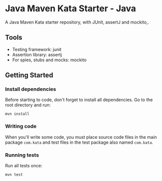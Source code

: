 # Java Maven Kata Starter - Java

A Java Maven Kata starter repository, with JUnit, assertJ and mockito,.

## Tools

- Testing framework: junit
- Assertion library: assertj
- For spies, stubs and mocks: mockito

## Getting Started

### Install dependencies

Before starting to code, don't forget to install all dependencies. Go to the root directory  and run:

```shell
mvn install
```

### Writing code

When you'll write some code, you must place source code files in the main package `com.kata` and test files in the test package also named `com.kata`. 

### Running tests

Run all tests once:

```shell
mvn test
```
